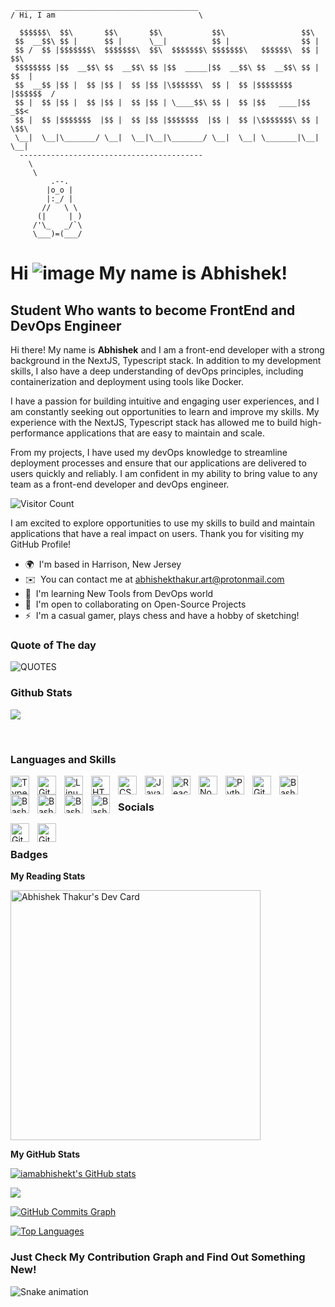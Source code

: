     _________________________________________
    / Hi, I am                                \
    
      $$$$$$\  $$\       $$\       $$\           $$\                 $$\       
     $$  __$$\ $$ |      $$ |      \__|          $$ |                $$ |      
     $$ /  $$ |$$$$$$$\  $$$$$$$\  $$\  $$$$$$$\ $$$$$$$\   $$$$$$\  $$ |  $$\ 
     $$$$$$$$ |$$  __$$\ $$  __$$\ $$ |$$  _____|$$  __$$\ $$  __$$\ $$ | $$  |
     $$  __$$ |$$ |  $$ |$$ |  $$ |$$ |\$$$$$$\  $$ |  $$ |$$$$$$$$ |$$$$$$  / 
     $$ |  $$ |$$ |  $$ |$$ |  $$ |$$ | \____$$\ $$ |  $$ |$$   ____|$$  _$$<  
     $$ |  $$ |$$$$$$$  |$$ |  $$ |$$ |$$$$$$$  |$$ |  $$ |\$$$$$$$\ $$ | \$$\ 
     \__|  \__|\_______/ \__|  \__|\__|\_______/ \__|  \__| \_______|\__|  \__|
      -----------------------------------------
        \
         \
             .--.
            |o_o |
            |:_/ |
           //   \ \
          (|     | )
         /'\_   _/`\
         \___)=(___/
                                                                                                                                                  

# Hi ![image](https://user-images.githubusercontent.com/18350557/176309783-0785949b-9127-417c-8b55-ab5a4333674e.gif) My name is Abhishek!

Student Who wants to become FrontEnd and DevOps Engineer
--------------------------
Hi there! My name is **Abhishek** and I am a front-end developer with a strong background in the NextJS, Typescript stack. In addition to my development skills, I also have a deep understanding of devOps principles, including containerization and deployment using tools like Docker.

I have a passion for building intuitive and engaging user experiences, and I am constantly seeking out opportunities to learn and improve my skills. My experience with the NextJS, Typescript stack has allowed me to build high-performance applications that are easy to maintain and scale.

From my projects, I have used my devOps knowledge to streamline deployment processes and ensure that our applications are delivered to users quickly and reliably. I am confident in my ability to bring value to any team as a front-end developer and devOps engineer.

![Visitor Count](https://profile-counter.glitch.me/iamabhishekt/count.svg)

I am excited to explore opportunities to use my skills to build and maintain applications that have a real impact on users. Thank you for visiting my GitHub Profile!

*   🌍  I'm based in Harrison, New Jersey
*   ✉️  You can contact me at [abhishekthakur.art@protonmail.com](mailto:abhishekthakur.art@protonmail.com)
*   🧠  I'm learning New Tools from DevOps world
*   🤝  I'm open to collaborating on Open-Source Projects
*   ⚡  I'm a casual gamer, plays chess and have a hobby of sketching!

### Quote of The day

![QUOTES](https://quotier.vercel.app/quote)
### Github Stats

<a href="https://www.github.com/iamabhishekt" target="_blank" rel="noreferrer"><img
src="https://img.shields.io/github/followers/iamabhishekt?logo=github&style=for-the-badge&color=0891b2&labelColor=1c1917" /></a>

</br>

### Languages and Skills

<img align="left" alt="TypeScript" width="30px" style="padding-right:10px;" src="https://cdn.jsdelivr.net/gh/devicons/devicon/icons/typescript/typescript-plain.svg" />

<img align="left" alt="Git" width="30px" style="padding-right:10px;" src="https://cdn.jsdelivr.net/gh/devicons/devicon/icons/git/git-original.svg" />
<img align="left" alt="Linux" width="30px" style="padding-right:10px;" src="https://cdn.jsdelivr.net/gh/devicons/devicon/icons/linux/linux-original.svg" />
<img align="left" alt="HTML" width="30px" style="padding-right:10px;" src="https://cdn.jsdelivr.net/gh/devicons/devicon/icons/html5/html5-plain.svg" />
<img align="left" alt="CSS" width="30px" style="padding-right:10px;" src="https://cdn.jsdelivr.net/gh/devicons/devicon/icons/css3/css3-plain.svg" />
<img align="left" alt="JavaScript" width="30px" style="padding-right:10px;" src="https://cdn.jsdelivr.net/gh/devicons/devicon/icons/javascript/javascript-plain.svg" />
<img align="left" alt="React" width="30px" style="padding-right:10px;" src="https://cdn.jsdelivr.net/gh/devicons/devicon/icons/react/react-original.svg" />
<img align="left" alt="NodeJS" width="30px" style="padding-right:10px;" src="https://cdn.jsdelivr.net/gh/devicons/devicon/icons/nodejs/nodejs-original.svg" />
<img align="left" alt="Python" width="30px" style="padding-right:10px;" src="https://cdn.jsdelivr.net/gh/devicons/devicon/icons/python/python-plain.svg" />

<img align="left" alt="GitHub" width="30px" style="padding-right:10px;" src="https://cdn.jsdelivr.net/gh/devicons/devicon/icons/github/github-original.svg" />

<img align="left" alt="Bash" width="30px" style="padding-right:10px;" src="https://cdn.jsdelivr.net/gh/devicons/devicon/icons/bash/bash-original.svg" />
<img align="left" alt="Bash" width="30px" style="padding-right:10px;" src="https://cdn.jsdelivr.net/gh/devicons/devicon/icons/docker/docker-original.svg" />
<img align="left" alt="Bash" width="30px" style="padding-right:10px;" src="https://cdn.jsdelivr.net/gh/devicons/devicon/icons/heroku/heroku-plain.svg" />
<img align="left" alt="Bash" width="30px" style="padding-right:10px;" src="https://cdn.jsdelivr.net/gh/devicons/devicon/icons/kubernetes/kubernetes-plain.svg" />
<img align="left" alt="Bash" width="30px" style="padding-right:10px;" src="https://cdn.jsdelivr.net/gh/devicons/devicon/icons/npm/npm-original-wordmark.svg" />
</br>

### Socials

<p align="left"> <a href="https://www.github.com/iamabhishekt" target="_blank" rel="noreferrer"><img align="left" alt="Github" width="30px" style="padding-right:10px;" src="https://raw.githubusercontent.com/danielcranney/readme-generator/main/public/icons/socials/github.svg" /></a> 
<a href="https://www.github.com/iamabhishekt" target="_blank" rel="noreferrer"><img align="left" alt="Github" width="30px" style="padding-right:10px;" src="https://raw.githubusercontent.com/danielcranney/readme-generator/main/public/icons/socials/linkedin.svg" /></a> 
</p>
</br>

### Badges

<b>My Reading Stats</b>

<a href="https://app.daily.dev/art0"><img src="https://api.daily.dev/devcards/c7d0589d69bb4280bbfae0cb51fe2146.png?r=6lu" width="400" alt="Abhishek Thakur's Dev Card"/></a>

<b>My GitHub Stats</b>

<a href="http://www.github.com/iamabhishekt"><img src="https://github-readme-stats.vercel.app/api?username=iamabhishekt&show_icons=true&hide=&count_private=true&title_color=0891b2&text_color=ffffff&icon_color=0891b2&bg_color=1c1917&hide_border=true&show_icons=true" alt="iamabhishekt's GitHub stats" /></a>

<a href="http://www.github.com/iamabhishekt"><img src="https://github-readme-streak-stats.herokuapp.com/?user=iamabhishekt&stroke=ffffff&background=1c1917&ring=0891b2&fire=0891b2&currStreakNum=ffffff&currStreakLabel=0891b2&sideNums=ffffff&sideLabels=ffffff&dates=ffffff&hide_border=true" /></a>

<a href="http://www.github.com/iamabhishekt"><img src="https://activity-graph.herokuapp.com/graph?username=iamabhishekt&bg_color=1c1917&color=ffffff&line=0891b2&point=ffffff&area_color=1c1917&area=true&hide_border=true&custom_title=GitHub%20Commits%20Graph" alt="GitHub Commits Graph" /></a>

<a href="https://github.com/iamabhishekt" align="left"><img src="https://github-readme-stats.vercel.app/api/top-langs/?username=iamabhishekt&langs_count=10&title_color=0891b2&text_color=ffffff&icon_color=0891b2&bg_color=1c1917&hide_border=true&locale=en&custom_title=Top%20%Languages" alt="Top Languages" /></a>

###  Just Check My Contribution Graph and Find Out Something New!
![Snake animation](https://github.com/iamabhishekt/iamabhishekt/blob/output/github-contribution-grid-snake.svg)
